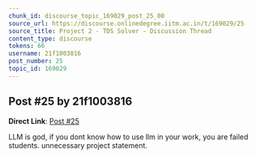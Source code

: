 ```yaml
---
chunk_id: discourse_topic_169029_post_25_00
source_url: https://discourse.onlinedegree.iitm.ac.in/t/169029/25
source_title: Project 2 - TDS Solver - Discussion Thread
content_type: discourse
tokens: 66
username: 21f1003816
post_number: 25
topic_id: 169029
---
```


## Post #25 by 21f1003816

**Direct Link**: [Post #25](https://discourse.onlinedegree.iitm.ac.in/t/169029/25)

LLM is god, if you dont know how to use llm in your work, you are failed students. unnecessary project statement.
